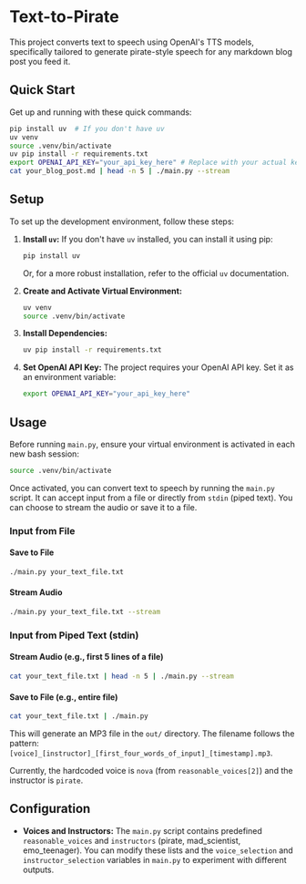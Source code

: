 # Text-to-Pirate

This project converts text to speech using OpenAI's TTS models, specifically tailored to generate pirate-style speech for any markdown blog post you feed it.

## Quick Start

Get up and running with these quick commands:

```bash
pip install uv  # If you don't have uv
uv venv
source .venv/bin/activate
uv pip install -r requirements.txt
export OPENAI_API_KEY="your_api_key_here" # Replace with your actual key
cat your_blog_post.md | head -n 5 | ./main.py --stream
```

## Setup

To set up the development environment, follow these steps:

1.  **Install `uv`:**
    If you don't have `uv` installed, you can install it using pip:

    ```bash
    pip install uv
    ```

    Or, for a more robust installation, refer to the official `uv` documentation.

2.  **Create and Activate Virtual Environment:**

    ```bash
    uv venv
    source .venv/bin/activate
    ```

3.  **Install Dependencies:**

    ```bash
    uv pip install -r requirements.txt
    ```

4.  **Set OpenAI API Key:**
    The project requires your OpenAI API key. Set it as an environment variable:
    ```bash
    export OPENAI_API_KEY="your_api_key_here"
    ```

## Usage

Before running `main.py`, ensure your virtual environment is activated in each new bash session:

```bash
source .venv/bin/activate
```

Once activated, you can convert text to speech by running the `main.py` script. It can accept input from a file or directly from `stdin` (piped text). You can choose to stream the audio or save it to a file.

### Input from File

#### Save to File

```bash
./main.py your_text_file.txt
```

#### Stream Audio

```bash
./main.py your_text_file.txt --stream
```

### Input from Piped Text (stdin)

#### Stream Audio (e.g., first 5 lines of a file)

```bash
cat your_text_file.txt | head -n 5 | ./main.py --stream
```

#### Save to File (e.g., entire file)

```bash
cat your_text_file.txt | ./main.py
```

This will generate an MP3 file in the `out/` directory. The filename follows the pattern: `[voice]_[instructor]_[first_four_words_of_input]_[timestamp].mp3`.

Currently, the hardcoded voice is `nova` (from `reasonable_voices[2]`) and the instructor is `pirate`.

## Configuration

- **Voices and Instructors:** The `main.py` script contains predefined `reasonable_voices` and `instructors` (pirate, mad_scientist, emo_teenager). You can modify these lists and the `voice_selection` and `instructor_selection` variables in `main.py` to experiment with different outputs.
